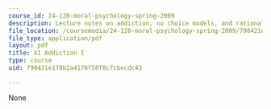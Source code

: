 ```yaml
---
course_id: 24-120-moral-psychology-spring-2009
description: Lecture notes on addiction, no choice models, and rational choice models.
file_location: /coursemedia/24-120-moral-psychology-spring-2009/798421e178b2a4176f58f8c7cbecdc43_MIT24_120s09_lec11.pdf
file_type: application/pdf
layout: pdf
title: XI Addiction I
type: course
uid: 798421e178b2a4176f58f8c7cbecdc43

---
```

None
